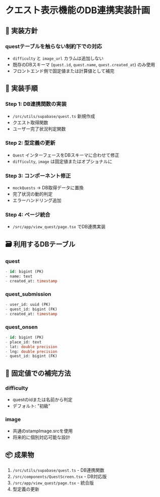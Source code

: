 # クエスト表示機能のDB連携実装計画

## 🎯 実装方針

### questテーブルを触らない制約下での対応
- `difficulty` と `image_url` カラムは追加しない
- 既存のDBスキーマ (`quest.id`, `quest.name`, `quest.created_at`) のみ使用
- フロントエンド側で固定値または計算値として補完

## 📝 実装手順

### Step 1: DB連携関数の実装
- `/src/utils/supabase/quest.ts` 新規作成
- クエスト取得関数
- ユーザー完了状況判定関数

### Step 2: 型定義の更新
- `Quest` インターフェースをDBスキーマに合わせて修正
- `difficulty`, `image` は固定値またはオプショナルに

### Step 3: コンポーネント修正
- `mockQuests` → DB取得データに置換
- 完了状況の動的判定
- エラーハンドリング追加

### Step 4: ページ統合
- `/src/app/view_quest/page.tsx` でDB連携実装

## 🗃️ 利用するDBテーブル

### quest
```sql
- id: bigint (PK)
- name: text
- created_at: timestamp
```

### quest_submission  
```sql
- user_id: uuid (PK)
- quest_id: bigint (FK)
- created_at: timestamp
```

### quest_onsen
```sql
- id: bigint (PK)
- place_id: text
- lat: double precision
- lng: double precision
- quest_id: bigint (FK)
```

## 🔧 固定値での補完方法

### difficulty
- questのidまたは名前から判定
- デフォルト: "初級"

### image
- 共通のstampImage.srcを使用
- 将来的に個別対応可能な設計

## 📦 成果物

1. `/src/utils/supabase/quest.ts` - DB連携関数
2. `/src/components/QuestScreen.tsx` - DB対応版
3. `/src/app/view_quest/page.tsx` - 統合版
4. 型定義の更新

